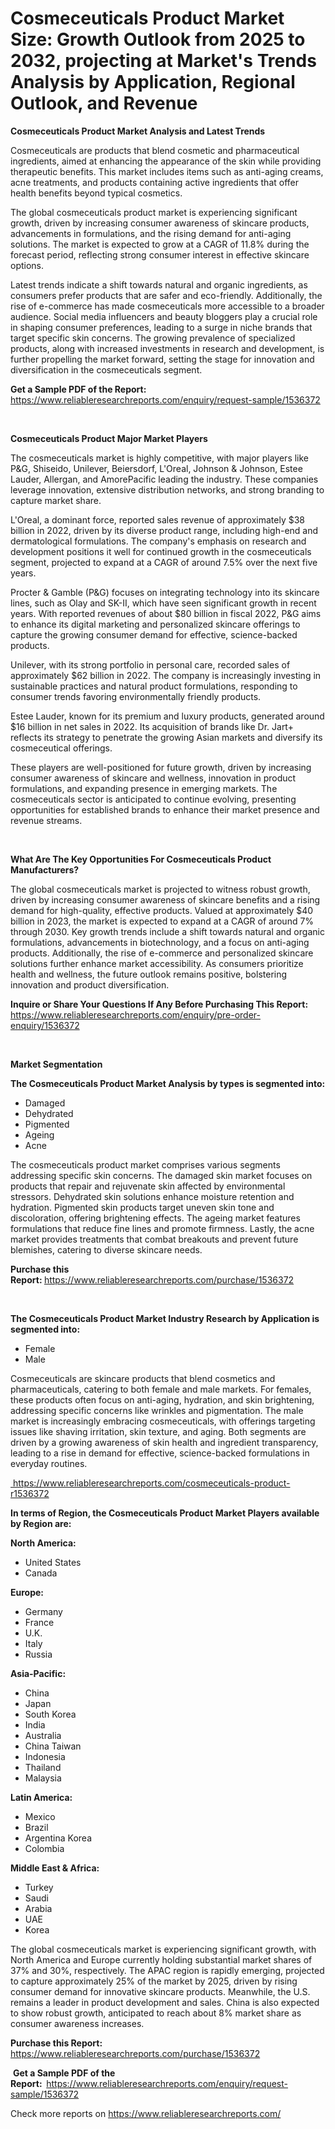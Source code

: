 <p><h1>Cosmeceuticals Product Market Size: Growth Outlook from 2025 to 2032, projecting at Market's Trends Analysis by Application, Regional Outlook, and Revenue</h1></p><p><strong>Cosmeceuticals Product Market Analysis and Latest Trends</strong></p>
<p><p>Cosmeceuticals are products that blend cosmetic and pharmaceutical ingredients, aimed at enhancing the appearance of the skin while providing therapeutic benefits. This market includes items such as anti-aging creams, acne treatments, and products containing active ingredients that offer health benefits beyond typical cosmetics. </p><p>The global cosmeceuticals product market is experiencing significant growth, driven by increasing consumer awareness of skincare products, advancements in formulations, and the rising demand for anti-aging solutions. The market is expected to grow at a CAGR of 11.8% during the forecast period, reflecting strong consumer interest in effective skincare options. </p><p>Latest trends indicate a shift towards natural and organic ingredients, as consumers prefer products that are safer and eco-friendly. Additionally, the rise of e-commerce has made cosmeceuticals more accessible to a broader audience. Social media influencers and beauty bloggers play a crucial role in shaping consumer preferences, leading to a surge in niche brands that target specific skin concerns. The growing prevalence of specialized products, along with increased investments in research and development, is further propelling the market forward, setting the stage for innovation and diversification in the cosmeceuticals segment.</p></p>
<p><strong>Get a Sample PDF of the Report:&nbsp;</strong> <a href="https://www.reliableresearchreports.com/enquiry/request-sample/1536372?utm_campaign=2177&utm_medium=2&utm_source=Github&utm_content=ia&utm_term=06022025&utm_id=cosmeceuticals-product">https://www.reliableresearchreports.com/enquiry/request-sample/1536372</a></p>
<p>&nbsp;</p>
<p><strong>Cosmeceuticals Product Major Market Players</strong></p>
<p><p>The cosmeceuticals market is highly competitive, with major players like P&G, Shiseido, Unilever, Beiersdorf, L'Oreal, Johnson & Johnson, Estee Lauder, Allergan, and AmorePacific leading the industry. These companies leverage innovation, extensive distribution networks, and strong branding to capture market share.</p><p>L'Oreal, a dominant force, reported sales revenue of approximately $38 billion in 2022, driven by its diverse product range, including high-end and dermatological formulations. The company's emphasis on research and development positions it well for continued growth in the cosmeceuticals segment, projected to expand at a CAGR of around 7.5% over the next five years.</p><p>Procter & Gamble (P&G) focuses on integrating technology into its skincare lines, such as Olay and SK-II, which have seen significant growth in recent years. With reported revenues of about $80 billion in fiscal 2022, P&G aims to enhance its digital marketing and personalized skincare offerings to capture the growing consumer demand for effective, science-backed products.</p><p>Unilever, with its strong portfolio in personal care, recorded sales of approximately $62 billion in 2022. The company is increasingly investing in sustainable practices and natural product formulations, responding to consumer trends favoring environmentally friendly products.</p><p>Estee Lauder, known for its premium and luxury products, generated around $16 billion in net sales in 2022. Its acquisition of brands like Dr. Jart+ reflects its strategy to penetrate the growing Asian markets and diversify its cosmeceutical offerings.</p><p>These players are well-positioned for future growth, driven by increasing consumer awareness of skincare and wellness, innovation in product formulations, and expanding presence in emerging markets. The cosmeceuticals sector is anticipated to continue evolving, presenting opportunities for established brands to enhance their market presence and revenue streams.</p></p>
<p>&nbsp;</p>
<p><strong>What Are The Key Opportunities For Cosmeceuticals Product Manufacturers?</strong></p>
<p><p>The global cosmeceuticals market is projected to witness robust growth, driven by increasing consumer awareness of skincare benefits and a rising demand for high-quality, effective products. Valued at approximately $40 billion in 2023, the market is expected to expand at a CAGR of around 7% through 2030. Key growth trends include a shift towards natural and organic formulations, advancements in biotechnology, and a focus on anti-aging products. Additionally, the rise of e-commerce and personalized skincare solutions further enhance market accessibility. As consumers prioritize health and wellness, the future outlook remains positive, bolstering innovation and product diversification.</p></p>
<p><strong>Inquire or Share Your Questions If Any Before Purchasing This Report:</strong> <a href="https://www.reliableresearchreports.com/enquiry/pre-order-enquiry/1536372?utm_campaign=2177&utm_medium=2&utm_source=Github&utm_content=ia&utm_term=06022025&utm_id=cosmeceuticals-product">https://www.reliableresearchreports.com/enquiry/pre-order-enquiry/1536372</a></p>
<p>&nbsp;</p>
<p><strong>Market Segmentation</strong></p>
<p><strong>The Cosmeceuticals Product Market Analysis by types is segmented into:</strong></p>
<p><ul><li>Damaged</li><li>Dehydrated</li><li>Pigmented</li><li>Ageing</li><li>Acne</li></ul></p>
<p><p>The cosmeceuticals product market comprises various segments addressing specific skin concerns. The damaged skin market focuses on products that repair and rejuvenate skin affected by environmental stressors. Dehydrated skin solutions enhance moisture retention and hydration. Pigmented skin products target uneven skin tone and discoloration, offering brightening effects. The ageing market features formulations that reduce fine lines and promote firmness. Lastly, the acne market provides treatments that combat breakouts and prevent future blemishes, catering to diverse skincare needs.</p></p>
<p><strong>Purchase this Report:&nbsp;</strong><a href="https://www.reliableresearchreports.com/purchase/1536372?utm_campaign=2177&utm_medium=2&utm_source=Github&utm_content=ia&utm_term=06022025&utm_id=cosmeceuticals-product">https://www.reliableresearchreports.com/purchase/1536372</a></p>
<p>&nbsp;</p>
<p><strong>The Cosmeceuticals Product Market Industry Research by Application is segmented into:</strong></p>
<p><ul><li>Female</li><li>Male</li></ul></p>
<p><p>Cosmeceuticals are skincare products that blend cosmetics and pharmaceuticals, catering to both female and male markets. For females, these products often focus on anti-aging, hydration, and skin brightening, addressing specific concerns like wrinkles and pigmentation. The male market is increasingly embracing cosmeceuticals, with offerings targeting issues like shaving irritation, skin texture, and aging. Both segments are driven by a growing awareness of skin health and ingredient transparency, leading to a rise in demand for effective, science-backed formulations in everyday routines.</p></p>
<p><a href="https://www.reliableresearchreports.com/cosmeceuticals-product-r1536372?utm_campaign=2177&utm_medium=2&utm_source=Github&utm_content=ia&utm_term=06022025&utm_id=cosmeceuticals-product">&nbsp;https://www.reliableresearchreports.com/cosmeceuticals-product-r1536372</a></p>
<p><strong>In terms of Region, the Cosmeceuticals Product Market Players available by Region are:</strong></p>
<p>
    <p> <strong> North America: </strong>
        <ul>
            <li>United States</li>
            <li>Canada</li>
        </ul>
        </p> 
    <p> <strong> Europe: </strong>
        <ul>
            <li>Germany</li>
            <li>France</li>
            <li>U.K.</li>
            <li>Italy</li>
            <li>Russia</li>
        </ul>
        </p> 
    <p> <strong> Asia-Pacific: </strong>
        <ul>
            <li>China</li>
            <li>Japan</li>
            <li>South Korea</li>
            <li>India</li>
            <li>Australia</li>
            <li>China Taiwan</li>
            <li>Indonesia</li>
            <li>Thailand</li>
            <li>Malaysia</li>
        </ul>
        </p> 
    <p> <strong> Latin America: </strong>
        <ul>
            <li>Mexico</li>
            <li>Brazil</li>
            <li>Argentina Korea</li>
            <li>Colombia</li>
        </ul>
        </p> 
    <p> <strong> Middle East & Africa: </strong>
        <ul>
            <li>Turkey</li>
            <li>Saudi</li>
            <li>Arabia</li>
            <li>UAE</li>
            <li>Korea</li>
        </ul>
    </p>
    </p>
<p><p>The global cosmeceuticals market is experiencing significant growth, with North America and Europe currently holding substantial market shares of 37% and 30%, respectively. The APAC region is rapidly emerging, projected to capture approximately 25% of the market by 2025, driven by rising consumer demand for innovative skincare products. Meanwhile, the U.S. remains a leader in product development and sales. China is also expected to show robust growth, anticipated to reach about 8% market share as consumer awareness increases.</p></p>
<p><strong>Purchase this Report: </strong><a href="https://www.reliableresearchreports.com/purchase/1536372?utm_campaign=2177&utm_medium=2&utm_source=Github&utm_content=ia&utm_term=06022025&utm_id=cosmeceuticals-product">https://www.reliableresearchreports.com/purchase/1536372</a></p>
<p>&nbsp;<strong>Get a Sample PDF of the Report:&nbsp;&nbsp;</strong><a href="https://www.reliableresearchreports.com/enquiry/request-sample/1536372?utm_campaign=2177&utm_medium=2&utm_source=Github&utm_content=ia&utm_term=06022025&utm_id=cosmeceuticals-product">https://www.reliableresearchreports.com/enquiry/request-sample/1536372</a></p>
<p><strong></strong></p>
<p>Check more reports on <a href="https://www.reliableresearchreports.com/?utm_campaign=2177&utm_medium=2&utm_source=Github&utm_content=ia&utm_term=06022025&utm_id=cosmeceuticals-product">https://www.reliableresearchreports.com/</a></p>